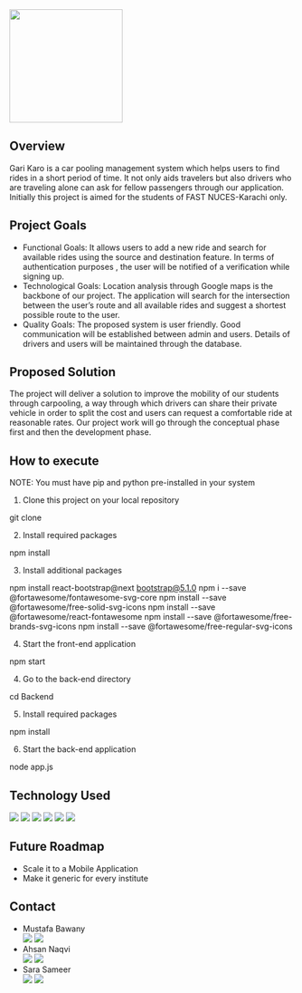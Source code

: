 <img src="https://github.com/mustafabawany/GariKro/blob/master/Logo.png" height = 200px>

## Overview

Gari Karo is a car pooling management system which helps users to find rides in a short period
of time. It not only aids travelers but also drivers who are traveling alone can ask for fellow
passengers through our application. Initially this project is aimed for the students of FAST
NUCES-Karachi only.

## Project Goals

<ul>
<li>Functional Goals: It allows users to add a new ride and search for available rides
using the source and destination feature. In terms of authentication purposes ,
the user will be notified of a verification while signing up.</li>
<li>Technological Goals: Location analysis through Google maps is the backbone of
our project. The application will search for the intersection between the user’s
route and all available rides and suggest a shortest possible route to the user.</li>
<li>Quality Goals: The proposed system is user friendly. Good communication will be
established between admin and users. Details of drivers and users will be
maintained through the database.
</li></ul>

## Proposed Solution 

The project will deliver a solution to improve the mobility of our students
through carpooling, a way through which drivers can share their private vehicle
in order to split the cost and users can request a comfortable ride at reasonable
rates. Our project work will go through the conceptual phase first and then the
development phase.

## How to execute
NOTE: You must have pip and python pre-installed in your system

1. Clone this project on your local repository

git clone <repository link>

2. Install required packages

npm install

3. Install additional packages

npm install react-bootstrap@next bootstrap@5.1.0 
npm i --save @fortawesome/fontawesome-svg-core 
npm install --save @fortawesome/free-solid-svg-icons
npm install --save @fortawesome/react-fontawesome 
npm install --save @fortawesome/free-brands-svg-icons 
npm install --save @fortawesome/free-regular-svg-icons 

4. Start the front-end application

npm start

4. Go to the back-end directory

cd Backend

5. Install required packages

npm install

6. Start the back-end application

node app.js


## Technology Used

<div>
  <img name = "React" src = "https://img.shields.io/badge/react-%2320232a.svg?style=for-the-badge&logo=react&logoColor=%2361DAFB">
  <img name = "NodeJS" src = "https://img.shields.io/badge/node.js-6DA55F?style=for-the-badge&logo=node.js&logoColor=white">
  <img name = "ExpressJS" src = "https://img.shields.io/badge/express.js-%23404d59.svg?style=for-the-badge&logo=express&logoColor=%2361DAFB">
  <img name = "SQL" src = "https://img.shields.io/badge/mysql-%2300f.svg?style=for-the-badge&logo=mysql&logoColor=white">
  <img name = "Firebase" src = "https://img.shields.io/badge/Firebase-039BE5?style=for-the-badge&logo=Firebase&logoColor=white">
  <img name = "Google Maps" src = "https://img.shields.io/badge/google-4285F4?style=for-the-badge&logo=google&logoColor=white">
</div>

## Future Roadmap
<ul>
  <li>Scale it to a Mobile Application</li>
  <li>Make it generic for every institute</li>
</ul>

## Contact
<ul>
  <li>Mustafa Bawany</li>
    <a href="mailto:mustafabawany204@gmail.com"><img name = "Gmail" src = "https://img.shields.io/badge/Gmail-D14836?style=for-the-badge&logo=gmail&logoColor=white"></a>
    <a href="https://pk.linkedin.com/in/mustafabawany"><img name = "LinkedIn" src = "https://img.shields.io/badge/linkedin-%230077B5.svg?style=for-the-badge&logo=linkedin&logoColor=white"></a>
  <li>Ahsan Naqvi</li>
  <a href="mailto:syedahsanwork127@gmail.com"><img name = "Gmail" src = "https://img.shields.io/badge/Gmail-D14836?style=for-the-badge&logo=gmail&logoColor=white"></a>
    <a href="https://www.linkedin.com/in/ahsannaqvii/"><img name = "LinkedIn" src = "https://img.shields.io/badge/linkedin-%230077B5.svg?style=for-the-badge&logo=linkedin&logoColor=white"></a>
  <li>Sara Sameer</li>
  <a href="mailto:sarasameer991@gmail.com"><img name = "Gmail" src = "https://img.shields.io/badge/Gmail-D14836?style=for-the-badge&logo=gmail&logoColor=white"></a>
    <a href="https://www.linkedin.com/in/sara-sameer-/"><img name = "LinkedIn" src = "https://img.shields.io/badge/linkedin-%230077B5.svg?style=for-the-badge&logo=linkedin&logoColor=white"></a>
</ul>
